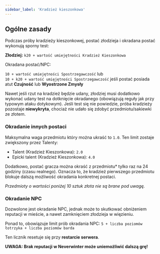 ```yaml
---
sidebar_label: 'Kradzież kieszonkowa'
---
```



## Ogólne zasady

Podczas próby kradzieży kieszonkowej, postać złodzieja i okradana postać wykonują sporny test:

**Złodziej:** `k20 + wartość umiejętności Kradzież Kieszonkowa`

Okradana postać/NPC:

`10 + wartość umiejętności Spostrzegawczość` lub \
`10 + k20 + wartość umięjętności Spostrzegawczość` jeśli postać posiada atut **Czujność** lub **Wyostrzone Zmysły**

Nawet jeśli rzut na kradzież będzie udany, złodziej musi dodatkowo wykonać udany test na dotknięcie okradanego (obowiązują reguły jak przy typowym ataku dotykowym). Jeśli test się nie powiedzie, próba kradzieży pozostaje **niewykryta**, chociaż nie udało się zdobyć przedmiotu/sakiewki ze złotem.

### Okradanie innych postaci
Maksymalna waga przedmiotu który można ukraść to `1.0`. Ten limit zostaje zwiększony przez Talenty:

- Talent (Kradzież Kieszonkowa): `2.0`
- Epicki talent (Kradzież Kieszonkowa): `4.0`

Dodatkowo, postać gracza można okraść z przedmiotu* tylko raz na 24 godziny (czasu realnego). Oznacza to, że kradzież pierwszego przedmiotu blokuje dalszą możliwość okradania konkretnej postaci.

*Przedmioty o wartości poniżej 10 sztuk złota nie są brane pod uwagę.*

### Okradanie NPC

Dozwolone jest okradanie NPC, jednak może to skutkować obniżeniem reputacji w mieście, a nawet zamknięciem złodzieja w więzieniu.

Ponad to, obowiązuje limit prób okradania NPC: `5 + liczba poziomów łotrzyka + liczba poziomów barda`

Ten licznik resetuje się przy **restarcie serwera**.

**UWAGA: Brak reputacji w Neverwinter może uniemożliwić dalszą grę!**